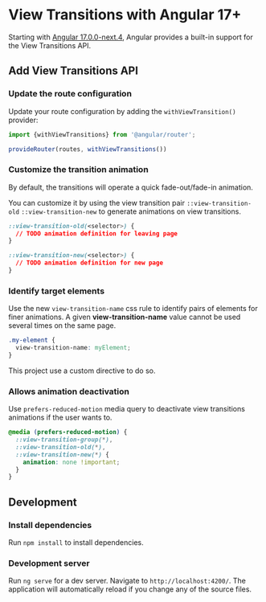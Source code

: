 # View Transitions with Angular 17+

Starting with [Angular 17.0.0-next.4](https://github.com/angular/angular/commit/73e4bf2ed2471faf44a49b591e19a390d5867449), Angular provides a built-in support for the View Transitions API.

## Add View Transitions API

### Update the route configuration

Update your route configuration by adding the `withViewTransition()` provider:

```js
import {withViewTransitions} from '@angular/router';

provideRouter(routes, withViewTransitions())
```

### Customize the transition animation

By default, the transitions will operate a quick fade-out/fade-in animation.

You can customize it by using the view transition pair `::view-transition-old` `::view-transition-new` to generate animations on view transitions.

```css
::view-transition-old(<selector>) {
  // TODO animation definition for leaving page
}

::view-transition-new(<selector>) {
  // TODO animation definition for new page
}
```

### Identify target elements

Use the new `view-transition-name` css rule to identify pairs of elements for finer animations.
A given **view-transition-name** value cannot be used several times on the same page.

```css
.my-element {
  view-transition-name: myElement;
}
```

This project use a custom directive to do so.

### Allows animation deactivation

Use `prefers-reduced-motion` media query to deactivate view transitions animations if the user wants to.

```css
@media (prefers-reduced-motion) {
  ::view-transition-group(*),
  ::view-transition-old(*),
  ::view-transition-new(*) {
    animation: none !important;
  }
}
```

## Development

### Install dependencies

Run `npm install` to install dependencies.

### Development server

Run `ng serve` for a dev server. Navigate to `http://localhost:4200/`. The application will automatically reload if you change any of the source files.

